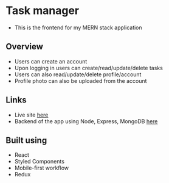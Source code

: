 # Task manager
- This is the frontend for my MERN stack application

## Overview
- Users can create an account
- Upon logging in users can create/read/update/delete tasks
- Users can also read/update/delete profile/account
- Profile photo can also be uploaded from the account

## Links
- Live site [here](https://easytaskmanager.netlify.app/)
- Backend of the app using Node, Express, MongoDB [here](https://github.com/akshkin/task-manager--app-server)

## Built using
- React
- Styled Components
- Mobile-first workflow
- Redux
